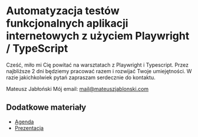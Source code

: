 # Automatyzacja testów funkcjonalnych aplikacji internetowych z użyciem Playwright / TypeScript

Cześć, miło mi Cię powitać na warsztatach z Playwright i Typescript. Przez najbliższe 2 dni będziemy pracować razem i rozwijać Twoje umiejętności. W razie jakichkolwiek pytań zapraszam serdecznie do kontaktu.

Mateusz Jabłoński
Mój email: mail@mateuszjablonski.com

## Dodatkowe materiały

- [Agenda](./materials/agenda.md)
- [Prezentacja](./materials/presentation.pdf)
